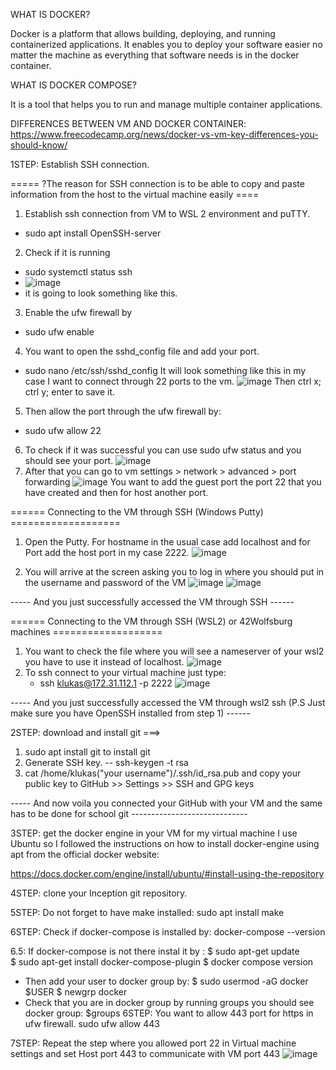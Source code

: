 WHAT IS DOCKER?

  Docker is a platform that allows building, deploying, and running containerized applications. It enables you to deploy       your software easier no matter the machine as everything that software needs is in the docker container.

WHAT IS DOCKER COMPOSE?

  It is a tool that helps you to run and manage multiple container applications.

DIFFERENCES BETWEEN VM AND DOCKER CONTAINER:
  https://www.freecodecamp.org/news/docker-vs-vm-key-differences-you-should-know/

1STEP: Establish SSH connection.

===== ?The reason for SSH connection is to be able to copy and paste information from the host to the virtual machine easily ==== 

1. Establish ssh connection from VM to WSL 2 environment and puTTY.
  - sudo apt install OpenSSH-server
2. Check if it is running
  - sudo systemctl status ssh
  - ![image](https://github.com/LukasKava/Inception/assets/111790658/a458966a-f1f7-410c-96e6-eec34d402e82)
  - it is going to look something like this.
3. Enable the ufw firewall by
  - sudo ufw enable
4. You want to open the sshd_config file and add your port.
  - sudo nano /etc/ssh/sshd_config
It will look something like this in my case I want to connect through 22 ports to the vm.
![image](https://github.com/LukasKava/Inception/assets/111790658/fe2315fd-22bc-400e-872c-a2eafbdaa4cb)
Then ctrl x; ctrl y; enter to save it.
5. Then allow the port through the ufw firewall by:
  - sudo ufw allow 22
6. To check if it was successful you can use sudo ufw status and you should see your port.
  ![image](https://github.com/LukasKava/Inception/assets/111790658/203f1e4a-60a9-47b1-b6b5-96e997126690)
7. After that you can go to vm settings > network > advanced > port forwarding 
  ![image](https://github.com/LukasKava/Inception/assets/111790658/24eab394-51da-43ac-bc88-638a488b248c)
    You want to add the guest port the port 22 that you have created and then for host another port.


====== Connecting to the VM through SSH  (Windows Putty) ===================
1. Open the Putty. For hostname in the usual case add localhost and for Port add the host port in my case 2222.
![image](https://github.com/LukasKava/Inception/assets/111790658/418c6eb2-8bea-49b2-ac77-c46a045b1e67)

2. You will arrive at the screen asking you to log in where you should put in the username and password of the VM
  ![image](https://github.com/LukasKava/Inception/assets/111790658/a5d583d2-4d05-41a4-bb81-3610895f2327)
  ![image](https://github.com/LukasKava/Inception/assets/111790658/543b6b1d-f615-44e0-9a50-bef95c3a46c2)

----- And you just successfully accessed the VM through SSH ------


====== Connecting to the VM through SSH  (WSL2) or 42Wolfsburg machines ===================
1. You want to check the file where you will see a nameserver of your wsl2 you have to use it instead of localhost.
     ![image](https://github.com/LukasKava/Inception/assets/111790658/7ac73aa4-a8a7-4121-a702-92ef55d7ebae)
2. To ssh connect to your virtual machine just type:
   - ssh klukas@172.31.112.1 -p 2222
![image](https://github.com/LukasKava/Inception/assets/111790658/535ef7e5-806e-48b1-adb2-2572b9322241)

----- And you just successfully accessed the VM through wsl2 ssh (P.S Just make sure you have OpenSSH installed from step 1) ------


2STEP: download and install git ===>
  1.  sudo apt install git to install git
  2.  Generate SSH key.
     -- ssh-keygen -t rsa
  3. cat /home/klukas("your username")/.ssh/id_rsa.pub and copy your public key to GitHub >> Settings >> SSH and GPG keys
     
----- And now voila you connected your GitHub with your VM and the same has to be done for school git -----------------------------


3STEP: get the docker engine in your VM for my virtual machine I use Ubuntu so I followed the instructions on how to install docker-engine using apt from the official docker website:

  https://docs.docker.com/engine/install/ubuntu/#install-using-the-repository

4STEP: clone your Inception git repository.

5STEP: Do not forget to have make installed:
  sudo apt install make

6STEP: Check if docker-compose is installed by:
  docker-compose --version

6.5: If docker-compose is not there instal it  by :
  $ sudo apt-get update  
  $ sudo apt-get install docker-compose-plugin
  $ docker compose version
  - Then add your user to docker group by:
    $ sudo usermod -aG docker $USER
    $ newgrp docker
  - Check that you are in docker group by running groups you should see docker group:
    $groups 
6STEP: You want to allow 443 port for https in ufw firewall.
  sudo ufw allow 443
  
7STEP: Repeat the step where you allowed port 22 in Virtual machine settings and set Host port 443 to communicate with VM port 443
  ![image](https://github.com/LukasKava/Inception/assets/111790658/09c16322-6cbe-40a7-9cf1-9a3bdec9870d)


